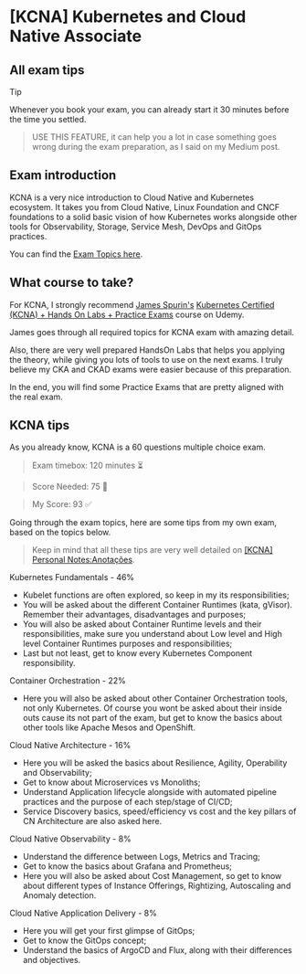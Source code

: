 # [KCNA] Kubernetes and Cloud Native Associate

## All exam tips
> [!TIP] 
> Whenever you book your exam, you can already start it 30 minutes before the time you settled.

> USE THIS FEATURE, it can help you a lot in case something goes wrong during the exam preparation, as I said on my Medium post.

## Exam introduction

KCNA is a very nice introduction to Cloud Native and Kubernetes ecosystem. It takes you from Cloud Native, Linux Foundation and CNCF foundations to a solid basic vision of how Kubernetes works alongside other tools for Observability, Storage, Service Mesh, DevOps and GitOps practices.

You can find the [Exam Topics here](https://training.linuxfoundation.org/certification/kubernetes-cloud-native-associate/).

## What course to take?
For KCNA, I strongly recommend [James Spurin's](https://www.linkedin.com/in/jamesspurin/)  [Kubernetes Certified (KCNA) + Hands On Labs + Practice Exams](https://www.udemy.com/course/dive-into-cloud-native-containers-kubernetes-and-the-kcna/?srsltid=AfmBOooZb6PVZkBkO1fxFovRyuZQ3BZl8CuE6DOzCvkUy062yXyPlYfK&couponCode=KEEPLEARNINGBR) course on Udemy.

James goes through all required topics for KCNA exam with amazing detail.

Also, there are very well prepared HandsOn Labs that helps you applying the theory, while giving you lots of tools to use on the next exams. I truly believe my CKA and CKAD exams were easier because of this preparation.

In the end, you will find some Practice Exams that are pretty aligned with the real exam.

## KCNA tips
As you already know, KCNA is a 60 questions multiple choice exam.

>Exam timebox: 120 minutes ⏳

>Score Needed: 75 🎯

>My Score: 93 ✅

Going through the exam topics, here are some tips from my own exam, based on the topics below. 

>Keep in mind that all these tips are very well detailed on [[KCNA] Personal Notes:Anotações](./[KCNA]%20Personal%20notes:Anotações.pdf).

Kubernetes Fundamentals - 46%
* Kubelet functions are often explored, so keep in my its responsibilities;
* You will be asked about the different Container Runtimes (kata, gVisor). Remember their advantages, disadvantages and purposes;
* You will also be asked about Container Runtime levels and their responsibilities, make sure you understand about Low level and High level Container Runtimes purposes and responsibilities;
* Last but not least, get to know every Kubernetes Component responsibility.

Container Orchestration - 22%
* Here you will also be asked about other Container Orchestration tools, not only Kubernetes. Of course you wont be asked about their inside outs cause its not part of the exam, but get to know the basics about other tools like Apache Mesos and OpenShift.

Cloud Native Architecture - 16%
* Here you will be asked the basics about Resilience, Agility, Operability and Observability;
* Get to know about Microservices vs Monoliths;
* Understand Application lifecycle alongside with automated pipeline practices and the purpose of each step/stage of CI/CD;
* Service Discovery basics, speed/efficiency vs cost and the key pillars of CN Architecture are also asked here.


Cloud Native Observability - 8%
* Understand the difference between Logs, Metrics and Tracing;
* Get to know the basics about Grafana and Prometheus;
* Here you will also be asked about Cost Management, so get to know about different types of Instance Offerings, Rightizing, Autoscaling and Anomaly detection.


Cloud Native Application Delivery - 8%
* Here you will get your first glimpse of GitOps;
* Get to know the GitOps concept;
* Understand the basics of ArgoCD and Flux, along with their differences and objectives.